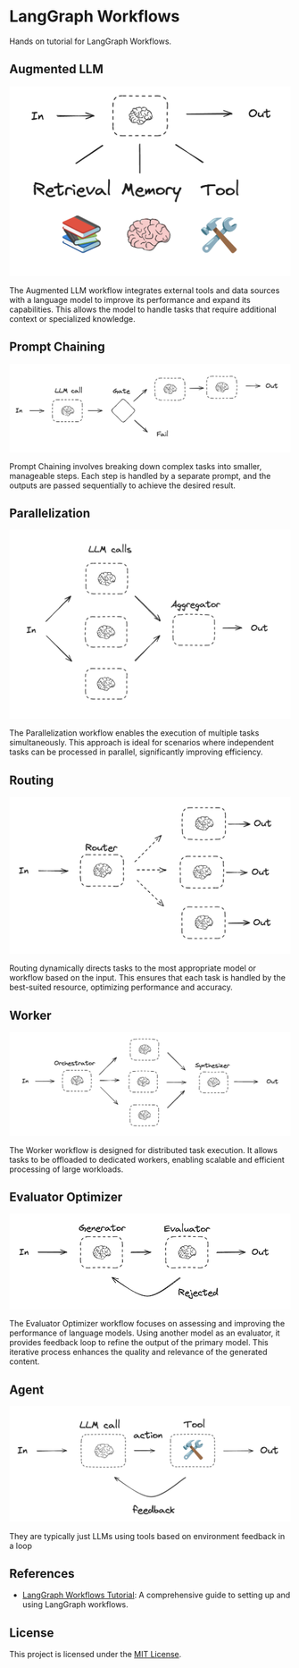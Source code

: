 # LangGraph Workflows

Hands on tutorial for LangGraph Workflows.

## Augmented LLM

![Augmented LLM](assets/augmented_llm.png)

The Augmented LLM workflow integrates external tools and data sources with a language model to improve its performance and expand its capabilities. This allows the model to handle tasks that require additional context or specialized knowledge.

## Prompt Chaining

![Prompt Chaining](assets/prompt_chain.png)

Prompt Chaining involves breaking down complex tasks into smaller, manageable steps. Each step is handled by a separate prompt, and the outputs are passed sequentially to achieve the desired result.

## Parallelization

![Parallelization](assets/parallelization.png)

The Parallelization workflow enables the execution of multiple tasks simultaneously. This approach is ideal for scenarios where independent tasks can be processed in parallel, significantly improving efficiency.

## Routing

![Routing](assets/routing.png)

Routing dynamically directs tasks to the most appropriate model or workflow based on the input. This ensures that each task is handled by the best-suited resource, optimizing performance and accuracy.

## Worker

![Worker](assets/worker.png)

The Worker workflow is designed for distributed task execution. It allows tasks to be offloaded to dedicated workers, enabling scalable and efficient processing of large workloads.

## Evaluator Optimizer

![Evaluator Optimizer](assets/evaluator_optimizer.png)

The Evaluator Optimizer workflow focuses on assessing and improving the performance of language models. Using another model as an evaluator, it provides feedback loop to refine the output of the primary model. This iterative process enhances the quality and relevance of the generated content.

## Agent

![Agent](assets/agent.png)

They are typically just LLMs using tools based on environment feedback in a loop

## References

- [LangGraph Workflows Tutorial](https://langchain-ai.github.io/langgraph/tutorials/workflows/#set-up): A comprehensive guide to setting up and using LangGraph workflows.

## License

This project is licensed under the [MIT License](LICENSE).
